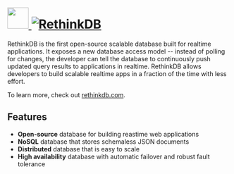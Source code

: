 ﻿# [<img src="https://cdn.jsdelivr.net/gh/AdmiringWorm/chocolatey-packages@95f1beaa5e5bcd0abc3af243ffcdd78a99086188/icons/rethinkdb.png" height="48" width="48" /> ![RethinkDB](https://img.shields.io/chocolatey/v/resxtranslator.svg?label=RethinkDB&style=for-the-badge)](https://chocolatey.org/packages/rethinkdb)

RethinkDB is the first open-source scalable database built for realtime applications. It exposes a new database access model -- instead of polling for changes, the developer can tell the database to continuously push updated query results to applications in realtime. RethinkDB allows developers to build scalable realtime apps in a fraction of the time with less effort.

To learn more, check out [rethinkdb.com](https://rethinkdb.com/).

## Features

- **Open-source** database for building reastime web applications
- **NoSQL** database that stores schemaless JSON documents
- **Distributed** database that is easy to scale
- **High availability** database with automatic failover and robust fault tolerance
